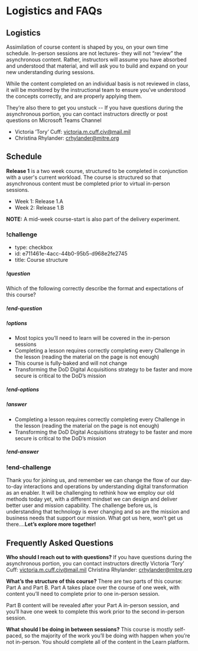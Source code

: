 # Logistics and FAQs

## Logistics
Assimilation of course content is shaped by you, on your own time schedule. In-person sessions are not lectures- they will not “review” the asynchronous content. Rather, instructors will assume you have absorbed and understood that material, and will ask you to build and expand on your new understanding during sessions.

While the content completed on an individual basis is not reviewed in class, it will be monitored by the instructional team to ensure you’ve understood the concepts correctly, and are properly applying them.

They’re also there to get you unstuck -- If you have questions during the asynchronous portion, you can contact instructors directly or post questions on Microsoft Teams Channel  
* Victoria ‘Tory’ Cuff: victoria.m.cuff.civ@mail.mil
* Christina Rhylander: crhylander@mitre.org


## Schedule
**Release 1** is a two week course, structured to be completed in conjunction with a user's current workload. The course is structured so that asynchronous content must be completed prior to virtual in-person sessions.

* Week 1: Release 1.A
* Week 2: Release 1.B

**NOTE:** A mid-week course-start is also part of the delivery experiment.


<!-- >>>>>>>>>>>>>>>>>>>>>> BEGIN CHALLENGE >>>>>>>>>>>>>>>>>>>>>> -->
<!-- Replace everything in square brackets [] and remove brackets  -->

### !challenge

* type: checkbox
* id: e711461e-4acc-44b0-95b5-d968e2fe2745
* title: Course structure
<!-- * points: [1] (optional, the number of points for scoring as a checkpoint) -->
<!-- * topics: [python, pandas] (optional the topics for analyzing points) -->

##### !question

Which of the following correctly describe the format and expectations of this course?

##### !end-question

##### !options

* Most topics you’ll need to learn will be covered in the in-person sessions
* Completing a lesson requires correctly completing every Challenge in the lesson (reading the material on the page is not enough)
* This course is fully-baked and will not change    
* Transforming the DoD Digital Acquisitions strategy to be faster and more secure is critical to the DoD’s mission


##### !end-options

##### !answer

* Completing a lesson requires correctly completing every Challenge in the lesson (reading the material on the page is not enough)
* Transforming the DoD Digital Acquisitions strategy to be faster and more secure is critical to the DoD’s mission


##### !end-answer

<!-- other optional sections -->
<!-- !hint - !end-hint (markdown, hidden, students click to view) -->
<!-- !rubric - !end-rubric (markdown, instructors can see while scoring a checkpoint) -->
<!-- !explanation - !end-explanation (markdown, students can see after answering correctly) -->

### !end-challenge





Thank you for joining us, and remember we can change the flow of our day-to-day interactions and operations by understanding digital transformation as an enabler. It will be challenging to rethink how we employ our old methods today yet, with a different mindset we can design and deliver better user and mission capability. The challenge before us, is understanding that technology is ever changing and so are the mission and business needs that support our mission.  What got us here, won’t get us there….**Let’s explore more together!**

## Frequently Asked Questions

**Who should I reach out to with questions?**
If you have questions during the asynchronous portion, you can contact instructors directly
Victoria ‘Tory’ Cuff: victoria.m.cuff.civ@mail.mil
Christina Rhylander: crhylander@mitre.org


**What’s the structure of this course?**
There are two parts of this course: Part A and Part B. Part A takes place over the course of one week, with content you’ll need to complete prior to one in-person session.

Part B content will be revealed after your Part A in-person session, and you’ll have one week to complete this work prior to the second in-person session.

**What should I be doing in between sessions?**
This course is mostly self-paced, so the majority of the work you’ll be doing with happen when you’re not in-person. You should complete all of the content in the Learn platform.
